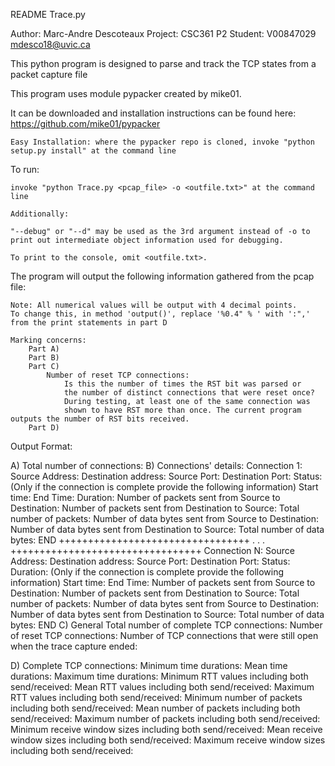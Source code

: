 README Trace.py

Author: Marc-Andre Descoteaux
Project: CSC361 P2
Student: V00847029 mdesco18@uvic.ca

This python program is designed to parse and track the TCP states from a packet capture file

This program uses module pypacker created by mike01.

It can be downloaded and installation instructions can be found here: https://github.com/mike01/pypacker

	Easy Installation: where the pypacker repo is cloned, invoke "python setup.py install" at the command line

To run:

	invoke "python Trace.py <pcap_file> -o <outfile.txt>" at the command line

	Additionally:

	"--debug" or "--d" may be used as the 3rd argument instead of -o to print out intermediate object information used for debugging.

	To print to the console, omit <outfile.txt>.

The program will output the following information gathered from the pcap file:

	Note: All numerical values will be output with 4 decimal points. 
	To change this, in method 'output()', replace '%0.4" % ' with ':",' from the print statements in part D 
	
	Marking concerns: 
		Part A) 
		Part B) 
		Part C)
			Number of reset TCP connections: 
				Is this the number of times the RST bit was parsed or 
				the number of distinct connections that were reset once?
				During testing, at least one of the same connection was 
				shown to have RST more than once. The current program outputs the number of RST bits received.
		Part D)

Output Format:

A) Total number of connections:
B) Connections' details:
Connection 1:
Source Address:
Destination address:
Source Port:
Destination Port:
Status:
(Only if the connection is complete provide the following information)
Start time:
End Time:
Duration:
Number of packets sent from Source to Destination:
Number of packets sent from Destination to Source:
Total number of packets:
Number of data bytes sent from Source to Destination:
Number of data bytes sent from Destination to Source:
Total number of data bytes:
END
+++++++++++++++++++++++++++++++++
.
.
.
+++++++++++++++++++++++++++++++++
Connection N:
Source Address:
Destination address:
Source Port:
Destination Port:
Status:
Duration:
(Only if the connection is complete provide the following information)
Start time:
End Time:
Number of packets sent from Source to Destination:
Number of packets sent from Destination to Source:
Total number of packets:
Number of data bytes sent from Source to Destination:
Number of data bytes sent from Destination to Source:
Total number of data bytes:
END
C) General
Total number of complete TCP connections:
Number of reset TCP connections:
Number of TCP connections that were still open when the trace capture ended:

D) 
Complete TCP connections:
Minimum time durations:
Mean time durations:
Maximum time durations:
Minimum RTT values including both send/received:
Mean RTT values including both send/received:
Maximum RTT values including both send/received:
Minimum number of packets including both send/received:
Mean number of packets including both send/received:
Maximum number of packets including both send/received:
Minimum receive window sizes including both send/received:
Mean receive window sizes including both send/received:
Maximum receive window sizes including both send/received:
